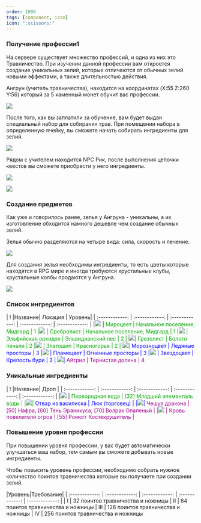 ```yaml
---
order: 1000
tags: [component, icon]
icon: ":scissors:"
---
```

### Получение профессии1
На сервере существует множество профессий, и одна из них это Травничество.
При изучении данной профессии вам откроется создание уникальных зелий, которые отличаются от обычных зелий новыми эффектами, а также длительностью действия.
 
Ангрун (учитель травничества), находится на координатах (X:55 Z:260 Y:56)  который за 5 каменный монет обучит вас профессии.

![](https://i.imgur.com/EDm64rT.png)

После того, как вы заплатили за обучение, вам будет выдан специальный набор для собирания трав. При помещении набора в определенную ячейку, вы сможете начать собирать ингредиенты для зелий.

![](https://i.imgur.com/PpWKbwy.png)

Рядом с учителем  находится NPC Рик, после выполнения цепочки квестов вы сможете приобрести у него ингредиенты.

![](https://i.imgur.com/wtsfNsn.png)

![](https://i.imgur.com/1jGu1u0.png)

### Создание предметов

Как уже и говорилось ранее, зелья у Ангруна - уникальны, а их изготовление обходится намного дешевле чем создание обычных зелий.

Зелья обычно разделяются на четыре вида: сила, скорость и лечение.

![](https://i.imgur.com/WzU0MA6.png)

Для создания зелья необходимы ингредиенты, то есть цветы которые находятся в RPG мире и иногда требуются хрустальные клубы, хрустальные колбы продаются у Ангруна.

![](https://i.imgur.com/efZxdon.png)

### Список ингредиентов

| ! |Название| Локация | Уровень|
| :------------: | :------------: | :------------: | :------------: | :------------: |
|![](https://i.imgur.com/ORrcFDI.png) | <span style="color:rgb(0, 170, 0)">Мироцвет | Начальное поселение, Мидгард | 1
|![](https://i.imgur.com/9LFSaRG.png) | <span style="color:rgb(0, 170, 0)">Сребролист | Начальное поселение, Мидгард | 1
|![](https://i.imgur.com/rmwPxzn.png) | <span style="color:rgb(0, 170, 0)">Эльфийская орхидея | Эльвидианский лес | 2
| ![](https://i.imgur.com/xHpDruT.png)| <span style="color:rgb(0, 170, 0)">Грезолист | Болото печали | 2
|![](https://i.imgur.com/vC7yuPS.png) | <span style="color:rgb(0, 170, 0)">Златошип | Красногорье | 2
| ![](https://i.imgur.com/sORaO3K.png)| <span style="color:rgb(4, 0, 255)">Морозноцвет | Ледяные просторы | 3
|![](https://i.imgur.com/p5PFrDA.png) | <span style="color:rgb(4, 0, 255)">Пламецвет | Огненные просторы | 3
|![](https://i.imgur.com/TJIFrCF.png) | <span style="color:rgb(4, 0, 255)">Звездоцвет | Крепость бури | 3
| ![](https://i.imgur.com/BWtOZWL.png)| <span style="color:rgb(161, 0, 145)">Айтрил | Тернистая долина | 4

### Уникальные ингредиенты

| ! |Название| Дроп |
| :------------: | :------------: | :------------: | :------------: | :------------: |
|![](https://i.imgur.com/cmiE5zg.png) | <span style="color:rgb(0, 170, 0)">Первородная вода | [32] Младший элементаль воды |
|![](https://i.imgur.com/dSMmRx5.png)| <span style="color:rgb(4, 0, 255)">Отвар из василиска | Люк (торговец) |
|![](https://i.imgur.com/abOWudg.png)| <span style="color:rgb(161, 0, 145)">Чешуя дракона | [50] Нафра, [60] Тень Эраникуса, [70] Волрак Опаленый |
|![](https://i.imgur.com/dSMmRx5.png) | <span style="color:rgb(161, 0, 145)">Кровь повелителя огров | [55] Ромогг Костекрушитель |



### Повышение уровня профессии

При повышении уровня профессии, у вас будет автоматически улучшаться ваш набор, тем самым вы сможете добывать новые ингредиенты.

Чтобы повысить уровень профессии, необходимо собрать нужное количество поинтов травничества которые вы получаете при создании зелий.

|Уровень|Требование|
| :------------: | :------------: | :------------: | :------------: | :------------: |
| I  |  32 поинтов травничества и ножницы
| II |  64 поинтов травничества и ножницы
| III |  128 поинтов травничества и ножницы
| IV |  256 поинтов травничества и ножницы
